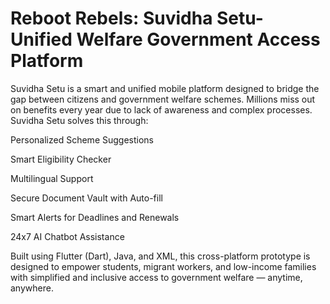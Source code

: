 # Reboot Rebels: Suvidha Setu- Unified Welfare Government Access Platform

Suvidha Setu is a smart and unified mobile platform designed to bridge the gap between citizens and government welfare schemes. Millions miss out on benefits every year due to lack of awareness and complex processes. Suvidha Setu solves this through:

Personalized Scheme Suggestions

Smart Eligibility Checker

Multilingual Support

Secure Document Vault with Auto-fill

Smart Alerts for Deadlines and Renewals

24x7 AI Chatbot Assistance


Built using Flutter (Dart), Java, and XML, this cross-platform prototype is designed to empower students, migrant workers, and low-income families with simplified and inclusive access to government welfare — anytime, anywhere.
